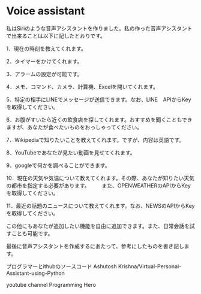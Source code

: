 # Voice assistant
私はSiriのような音声アシスタントを作りました。私の作った音声アシスタントで出来ることは以下に記したとおりです。

1．現在の時刻を教えてくれます。

2．タイマーをかけてくれます。

3．アラームの設定が可能です。

4．メモ、コマンド、カメラ、計算機、Excelを開いてくれます。

5．特定の相手にLINEでメッセージが送信できます。なお、LINE　APIからKeyを取得してください。

6．お腹がすいたら近くの飲食店を探してくれます。おすすめを聞くこともできますが、あなたが食べたいものをおっしゃってください。

7．Wikipediaで知りたいことを教えてくれます。ですが、内容は英語です。

8．YouTubeであなたが見たい動画を見せてくれます。

9．googleで何かを調べることができます。

10．現在の天気や気温について教えてくれます。その際、あなたが知りたい天気の都市を指定する必要があります。
　　また、OPENWEATHERのAPIからKeyを取得してください。
  
11．最近の話題のニュースについて教えてくれます。なお、NEWSのAPIからKeyを取得してください。

この他にもあなたが追加したい機能を自由に追加できます。また、日常会話を試すことも可能です。

最後に音声アシスタントを作成するにあたって、参考にしたものを書き記します。

プログラマーとithubのソースコード
Ashutosh Krishna/Virtual-Personal-Assistant-using-Python

youtube channel
Programming Hero
